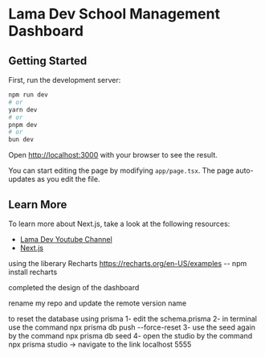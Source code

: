 # Lama Dev School Management Dashboard

## Getting Started

First, run the development server:

```bash
npm run dev
# or
yarn dev
# or
pnpm dev
# or
bun dev
```

Open [http://localhost:3000](http://localhost:3000) with your browser to see the result.

You can start editing the page by modifying `app/page.tsx`. The page auto-updates as you edit the file.

## Learn More

To learn more about Next.js, take a look at the following resources:

- [Lama Dev Youtube Channel](https://youtube.com/lamadev) 
- [Next.js](https://nextjs.org/learn)

using the liberary Recharts 
https://recharts.org/en-US/examples  -- npm install recharts

completed the design of the dashboard

rename my repo and update the remote version name

to reset the database using prisma
1- edit the schema.prisma
2- in terminal use the command npx prisma db push --force-reset
3- use the seed again by the command npx prisma db seed
4- open the studio by the command npx prisma studio -> navigate to the link localhost 5555